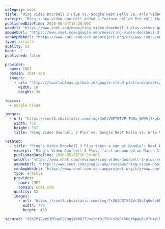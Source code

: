 ```yaml
---
category: news
title: "Ring Video Doorbell 3 Plus vs. Google Nest Hello vs. Arlo Video Doorbell"
excerpt: "Ring's new video doorbell added a feature called Pre-roll that shows you more footage than ever. Is that enough to push it past Google's Nest Hello or the Arlo Video Doorbell?"
publishedDateTime: 2020-05-04T18:28:00Z
webUrl: "https://www.cnet.com/news/ring-video-doorbell-3-plus-versus-google-nest-hello/"
ampWebUrl: "https://www.cnet.com/google-amp/news/ring-video-doorbell-3-plus-versus-google-nest-hello/"
cdnAmpWebUrl: "https://www-cnet-com.cdn.ampproject.org/c/s/www.cnet.com/google-amp/news/ring-video-doorbell-3-plus-versus-google-nest-hello/"
type: article
quality: 81
heat: -1
published: false

provider:
  name: CNET
  domain: cnet.com
  images:
    - url: "https://smartableai.github.io/google-cloud-platform/assets/images/organizations/cnet.com-50x50.jpg"
      width: 50
      height: 50

topics:
  - Google Cloud

images:
  - url: "https://cnet3.cbsistatic.com/img/JoOtVWFTETVPrTN0u_SKW5jYkgk=/756x567/2020/04/30/e7305fb1-ee20-4926-95e6-d2d3a171f4c0/ringvideodoorbell3plus.jpg"
    width: 756
    height: 567
    title: "Ring Video Doorbell 3 Plus vs. Google Nest Hello vs. Arlo Video Doorbell"

related:
  - title: "Ring's Video Doorbell 3 Plus takes a run at Google's Nest Hello"
    excerpt: "Ring's Video Doorbell 3 Plus, first announced on March 11 -- which feels like a very long time ago amid the coronavirus pandemic and resulting quarantine -- is available now at Best Buy and other online retailers,"
    publishedDateTime: 2020-05-03T15:30:00Z
    webUrl: "https://www.cnet.com/reviews/ring-video-doorbell-3-plus-review/"
    ampWebUrl: "https://www.cnet.com/google-amp/reviews/ring-video-doorbell-3-plus-review/"
    cdnAmpWebUrl: "https://www-cnet-com.cdn.ampproject.org/c/s/www.cnet.com/google-amp/reviews/ring-video-doorbell-3-plus-review/"
    type: article
    provider:
      name: CNET
      domain: cnet.com
    quality: 82
    images:
      - url: "https://cnet3.cbsistatic.com/img/7sOGJCBIVZ6Vr28vEq9mFv0UKvI=/770x433/2020/04/30/e7305fb1-ee20-4926-95e6-d2d3a171f4c0/ringvideodoorbell3plus.jpg"
        width: 770
        height: 433

secured: "tZK1Pj2vo5jRDupF2sngjYpROI7Unv/otBj7V0+r2kSY68OXhppLKL0TvXe+k/5ltyVAd/oHBQJDobZO8TMmhCvbzj1PKCSO8aswt1p06fJDxM6YcHHdPPlpYuUGgiTflEh2NetexjwGEzWaa3ADq3THFVNkjcGL1MU3e3XEvddR12WpPgBYhHz4FuvQBBlZDtadKFFSlBgjjYEPyAUUoXVO6GFurmZHoMkUBGaBP6pocu2dY79f05CMwI5OrcXOM77Ixl//njxW+lKCWh37JwLDGHsRCtNwjdRHexU3jAH/Psc+ncstAyFxDg/YNAbPu91kERyWVL2WGjUy5zg7OF/SCoZzhVdaZDpcvMDMH60IMJJlrr+/MxoGEbQFyjCdVAMSIG/e5JkIUZ70ZSeCR0xow2vTHnDdvHJTG1ds0/Yd1cRgR9pl+vIPannv465/B66xvUN0WDUqKB0F+zt5W8l6L39DDCIgw58vgC9fofc=;RQpWfemzOJmdifV06sSe5w=="
---
```


